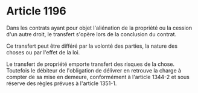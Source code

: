 # Article 1196

Dans les contrats ayant pour objet l'aliénation de la propriété ou la cession d'un autre droit, le transfert s'opère lors de la conclusion du contrat.

Ce transfert peut être différé par la volonté des parties, la nature des choses ou par l'effet de la loi.

Le transfert de propriété emporte transfert des risques de la chose. Toutefois le débiteur de l'obligation de délivrer en retrouve la charge à compter de sa mise en demeure, conformément à l'article 1344-2 et sous réserve des règles prévues à l'article 1351-1.

